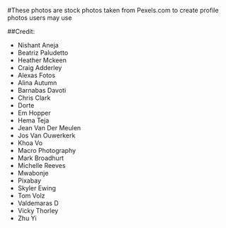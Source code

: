 #These photos are stock photos taken from Pexels.com to create profile photos users may use

##Credit:

- Nishant Aneja
- Beatriz Paludetto
- Heather Mckeen
- Craig Adderley
- Alexas Fotos
- Alina Autumn
- Barnabas Davoti
- Chris Clark
- Dorte
- Em Hopper
- Hema Teja
- Jean Van Der Meulen
- Jos Van Ouwerkerk
- Khoa Vo
- Macro Photography
- Mark Broadhurt
- Michelle Reeves
- Mwabonje
- Pixabay
- Skyler Ewing
- Tom Volz
- Valdemaras D
- Vicky Thorley
- Zhu Yi

